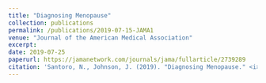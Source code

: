 ```yaml
---
title: "Diagnosing Menopause"
collection: publications
permalink: /publications/2019-07-15-JAMA1
venue: "Journal of the American Medical Association"
excerpt:
date: 2019-07-25
paperurl: https://jamanetwork.com/journals/jama/fullarticle/2739289
citation: 'Santoro, N., Johnson, J. (2019). "Diagnosing Menopause." <i>JAMA</i>, 322: 775-776.'
---
```

